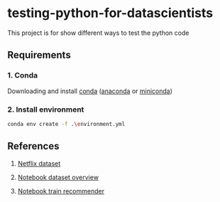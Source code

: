 # testing-python-for-datascientists

This project is for show different ways to test the python code

## Requirements

### 1. Conda

Downloading and install [conda](https://docs.conda.io/projects/conda/en/stable/user-guide/install/index.html#regular-installation) ([anaconda](https://docs.conda.io/projects/conda/en/stable/) or [miniconda](https://docs.conda.io/en/latest/miniconda.html))

### 2. Install environment

```bash
conda env create -f .\environment.yml
```

## References

1. [Netflix dataset](https://www.kaggle.com/code/shivamb/netflix-shows-and-movies-exploratory-analysis)

2. [Notebook dataset overview](https://www.kaggle.com/code/shivamb/netflix-shows-and-movies-exploratory-analysis)

3. [Notebook train recommender](https://www.kaggle.com/code/eward96/netflix-recommendation-engine#4.-Developing-Recommendation-Engine-using-cast,-director,-country,-rating-and-genres)
